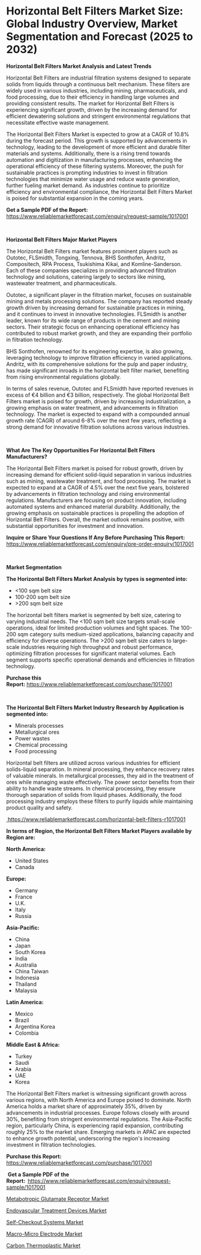 <p><h1>Horizontal Belt Filters Market Size: Global Industry Overview, Market Segmentation and Forecast (2025 to 2032)</h1></p><p><strong>Horizontal Belt Filters Market Analysis and Latest Trends</strong></p>
<p><p>Horizontal Belt Filters are industrial filtration systems designed to separate solids from liquids through a continuous belt mechanism. These filters are widely used in various industries, including mining, pharmaceuticals, and food processing, due to their efficiency in handling large volumes and providing consistent results. The market for Horizontal Belt Filters is experiencing significant growth, driven by the increasing demand for efficient dewatering solutions and stringent environmental regulations that necessitate effective waste management.</p><p>The Horizontal Belt Filters Market is expected to grow at a CAGR of 10.8% during the forecast period. This growth is supported by advancements in technology, leading to the development of more efficient and durable filter materials and systems. Additionally, there is a rising trend towards automation and digitization in manufacturing processes, enhancing the operational efficiency of these filtering systems. Moreover, the push for sustainable practices is prompting industries to invest in filtration technologies that minimize water usage and reduce waste generation, further fueling market demand. As industries continue to prioritize efficiency and environmental compliance, the Horizontal Belt Filters Market is poised for substantial expansion in the coming years.</p></p>
<p><strong>Get a Sample PDF of the Report:&nbsp;</strong> <a href="https://www.reliablemarketforecast.com/enquiry/request-sample/1017001?utm_campaign=1097&utm_medium=2&utm_source=Github&utm_content=ia&utm_term=21032025&utm_id=horizontal-belt-filters">https://www.reliablemarketforecast.com/enquiry/request-sample/1017001</a></p>
<p>&nbsp;</p>
<p><strong>Horizontal Belt Filters Major Market Players</strong></p>
<p><p>The Horizontal Belt Filters market features prominent players such as Outotec, FLSmidth, Tongxing, Tennova, BHS Sonthofen, Andritz, Compositech, RPA Process, Tsukishima Kikai, and Komline-Sanderson. Each of these companies specializes in providing advanced filtration technology and solutions, catering largely to sectors like mining, wastewater treatment, and pharmaceuticals.</p><p>Outotec, a significant player in the filtration market, focuses on sustainable mining and metals processing solutions. The company has reported steady growth driven by increasing demand for sustainable practices in mining, and it continues to invest in innovative technologies. FLSmidth is another leader, known for its wide range of products in the cement and mining sectors. Their strategic focus on enhancing operational efficiency has contributed to robust market growth, and they are expanding their portfolio in filtration technology.</p><p>BHS Sonthofen, renowned for its engineering expertise, is also growing, leveraging technology to improve filtration efficiency in varied applications. Andritz, with its comprehensive solutions for the pulp and paper industry, has made significant inroads in the horizontal belt filter market, benefiting from rising environmental regulations globally.</p><p>In terms of sales revenue, Outotec and FLSmidth have reported revenues in excess of €4 billion and €3 billion, respectively. The global Horizontal Belt Filters market is poised for growth, driven by increasing industrialization, a growing emphasis on water treatment, and advancements in filtration technology. The market is expected to expand with a compounded annual growth rate (CAGR) of around 6-8% over the next few years, reflecting a strong demand for innovative filtration solutions across various industries.</p></p>
<p>&nbsp;</p>
<p><strong>What Are The Key Opportunities For Horizontal Belt Filters Manufacturers?</strong></p>
<p><p>The Horizontal Belt Filters market is poised for robust growth, driven by increasing demand for efficient solid-liquid separation in various industries such as mining, wastewater treatment, and food processing. The market is expected to expand at a CAGR of 4.5% over the next five years, bolstered by advancements in filtration technology and rising environmental regulations. Manufacturers are focusing on product innovation, including automated systems and enhanced material durability. Additionally, the growing emphasis on sustainable practices is propelling the adoption of Horizontal Belt Filters. Overall, the market outlook remains positive, with substantial opportunities for investment and innovation.</p></p>
<p><strong>Inquire or Share Your Questions If Any Before Purchasing This Report:</strong> <a href="https://www.reliablemarketforecast.com/enquiry/pre-order-enquiry/1017001?utm_campaign=1097&utm_medium=2&utm_source=Github&utm_content=ia&utm_term=21032025&utm_id=horizontal-belt-filters">https://www.reliablemarketforecast.com/enquiry/pre-order-enquiry/1017001</a></p>
<p>&nbsp;</p>
<p><strong>Market Segmentation</strong></p>
<p><strong>The Horizontal Belt Filters Market Analysis by types is segmented into:</strong></p>
<p><ul><li><100 sqm belt size</li><li>100-200 sqm belt size</li><li>>200 sqm belt size</li></ul></p>
<p><p>The horizontal belt filters market is segmented by belt size, catering to varying industrial needs. The <100 sqm belt size targets small-scale operations, ideal for limited production volumes and tight spaces. The 100-200 sqm category suits medium-sized applications, balancing capacity and efficiency for diverse operations. The >200 sqm belt size caters to large-scale industries requiring high throughput and robust performance, optimizing filtration processes for significant material volumes. Each segment supports specific operational demands and efficiencies in filtration technology.</p></p>
<p><strong>Purchase this Report:&nbsp;</strong><a href="https://www.reliablemarketforecast.com/purchase/1017001?utm_campaign=1097&utm_medium=2&utm_source=Github&utm_content=ia&utm_term=21032025&utm_id=horizontal-belt-filters">https://www.reliablemarketforecast.com/purchase/1017001</a></p>
<p>&nbsp;</p>
<p><strong>The Horizontal Belt Filters Market Industry Research by Application is segmented into:</strong></p>
<p><ul><li>Minerals processes</li><li>Metallurgical ores</li><li>Power wastes</li><li>Chemical processing</li><li>Food processing</li></ul></p>
<p><p>Horizontal belt filters are utilized across various industries for efficient solids-liquid separation. In mineral processing, they enhance recovery rates of valuable minerals. In metallurgical processes, they aid in the treatment of ores while managing waste effectively. The power sector benefits from their ability to handle waste streams. In chemical processing, they ensure thorough separation of solids from liquid phases. Additionally, the food processing industry employs these filters to purify liquids while maintaining product quality and safety.</p></p>
<p><a href="https://www.reliablemarketforecast.com/horizontal-belt-filters-r1017001?utm_campaign=1097&utm_medium=2&utm_source=Github&utm_content=ia&utm_term=21032025&utm_id=horizontal-belt-filters">&nbsp;https://www.reliablemarketforecast.com/horizontal-belt-filters-r1017001</a></p>
<p><strong>In terms of Region, the Horizontal Belt Filters Market Players available by Region are:</strong></p>
<p>
    <p> <strong> North America: </strong>
        <ul>
            <li>United States</li>
            <li>Canada</li>
        </ul>
        </p> 
    <p> <strong> Europe: </strong>
        <ul>
            <li>Germany</li>
            <li>France</li>
            <li>U.K.</li>
            <li>Italy</li>
            <li>Russia</li>
        </ul>
        </p> 
    <p> <strong> Asia-Pacific: </strong>
        <ul>
            <li>China</li>
            <li>Japan</li>
            <li>South Korea</li>
            <li>India</li>
            <li>Australia</li>
            <li>China Taiwan</li>
            <li>Indonesia</li>
            <li>Thailand</li>
            <li>Malaysia</li>
        </ul>
        </p> 
    <p> <strong> Latin America: </strong>
        <ul>
            <li>Mexico</li>
            <li>Brazil</li>
            <li>Argentina Korea</li>
            <li>Colombia</li>
        </ul>
        </p> 
    <p> <strong> Middle East & Africa: </strong>
        <ul>
            <li>Turkey</li>
            <li>Saudi</li>
            <li>Arabia</li>
            <li>UAE</li>
            <li>Korea</li>
        </ul>
    </p>
    </p>
<p><p>The Horizontal Belt Filters market is witnessing significant growth across various regions, with North America and Europe poised to dominate. North America holds a market share of approximately 35%, driven by advancements in industrial processes. Europe follows closely with around 30%, benefiting from stringent environmental regulations. The Asia-Pacific region, particularly China, is experiencing rapid expansion, contributing roughly 25% to the market share. Emerging markets in APAC are expected to enhance growth potential, underscoring the region's increasing investment in filtration technologies.</p></p>
<p><strong>Purchase this Report: </strong><a href="https://www.reliablemarketforecast.com/purchase/1017001?utm_campaign=1097&utm_medium=2&utm_source=Github&utm_content=ia&utm_term=21032025&utm_id=horizontal-belt-filters">https://www.reliablemarketforecast.com/purchase/1017001</a></p>
<p>&nbsp;<strong>Get a Sample PDF of the Report:&nbsp;&nbsp;</strong><a href="https://www.reliablemarketforecast.com/enquiry/request-sample/1017001?utm_campaign=1097&utm_medium=2&utm_source=Github&utm_content=ia&utm_term=21032025&utm_id=horizontal-belt-filters">https://www.reliablemarketforecast.com/enquiry/request-sample/1017001</a></p>
<p><strong></strong></p>
<p><p><a href="https://github.com/fabinbuddygc/Market-Research-Report-List-1/blob/main/metabotropic-glutamate-receptor-market.md?utm_campaign=1097&utm_medium=2&utm_source=Github&utm_content=ia&utm_term=21032025&utm_id=horizontal-belt-filters">Metabotropic Glutamate Receptor Market</a></p><p><a href="https://github.com/stohllaackdw/Market-Research-Report-List-1/blob/main/endovascular-treatment-devices-market.md?utm_campaign=1097&utm_medium=2&utm_source=Github&utm_content=ia&utm_term=21032025&utm_id=horizontal-belt-filters">Endovascular Treatment Devices Market</a></p><p><a href="https://github.com/motanafraxer/Market-Research-Report-List-1/blob/main/self-checkout-systems-market.md?utm_campaign=1097&utm_medium=2&utm_source=Github&utm_content=ia&utm_term=21032025&utm_id=horizontal-belt-filters">Self-Checkout Systems Market</a></p><p><a href="https://github.com/bramsklizas/Market-Research-Report-List-1/blob/main/macro-micro-electrode-market.md?utm_campaign=1097&utm_medium=2&utm_source=Github&utm_content=ia&utm_term=21032025&utm_id=horizontal-belt-filters">Macro-Micro Electrode Market</a></p><p><a href="https://github.com/ridchycarlas/Market-Research-Report-List-1/blob/main/carbon-thermoplastic-market.md?utm_campaign=1097&utm_medium=2&utm_source=Github&utm_content=ia&utm_term=21032025&utm_id=horizontal-belt-filters">Carbon Thermoplastic Market</a></p></p>